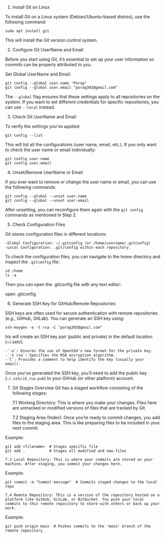 1. Install Git on Linux

To install Git on a Linux system (Debian/Ubuntu-based distros), use the following command:

`sudo apt install git`

This will install the Git version control system.

2. Configure Git UserName and Email

Before you start using Git, it’s essential to set up your user information so commits can be properly attributed to you.

Set Global UserName and Email:

```
git config --global user.name "Porag"
git config --global user.email "porag303@gmail.com"
```
The `--global` flag ensures that these settings apply to all repositories on the system. If you want to set different credentials for specific repositories, you can use `--local` instead.

3. Check Git UserName and Email

To verify the settings you’ve applied:

`git config --list`

This will list all the configurations (user name, email, etc.). If you only want to check the user name or email individually:

```
git config user.name
git config user.email
```
4. Unset/Remove UserName or Email

If you ever want to remove or change the user name or email, you can use the following commands:

```
git config --global --unset user.name
git config --global --unset user.email
```

After unsetting, you can reconfigure them again with the `git config` commands as mentioned in Step 2.

5. Check Configuration Files

Git stores configuration files in different locations:

    -Global Configuration: ~/.gitconfig (or /home/username/.gitconfig)
    -Local Configuration: .git/config within each repository.

To check the configuration files, you can navigate to the home directory and inspect the `.gitconfig` file:

```
cd /home
ls -a
```
Then you can open the .gitconfig file with any text editor:

open .gitconfig

6. Generate SSH Key for GitHub/Remote Repositories

SSH keys are often used for secure authentication with remote repositories (e.g., GitHub, GitLab). You can generate an SSH key using:

`ssh-keygen -o -t rsa -C "porag303@gmail.com"`

his will create an SSH key pair (public and private) in the default location (~/.ssh/).

    -`-o`: Ensures the use of OpenSSH's new format for the private key.
    -`-t rsa`: Specifies the RSA encryption algorithm.
    -`C`: Provides a comment to help identify the key (usually your email).

Once you’ve generated the SSH key, you’ll need to add the public key (`~/.ssh/id_rsa.pub`) to your GitHub (or other platform) account.

7. Git Stages Overview
Git has a staged workflow consisting of the following stages:

    7.1 Working Directory: This is where you make your changes. Files here are untracked or modified versions of files that are tracked by Git.

    7.2 Staging Area (Index): Once you’re ready to commit changes, you add files to the staging area. This is like preparing files to be included in your next commit.

Example:

```
git add <filename>  # Stages specific file
git add .           # Stages all modified and new files
```
    7.3 Local Repository: This is where your commits are stored on your machine. After staging, you commit your changes here.

Example:

`git commit -m "Commit message"  # Commits staged changes to the local repo`

    7.4 Remote Repository: This is a version of the repository hosted on a platform like GitHub, GitLab, or Bitbucket. You push your local commits to this remote repository to share with others or back up your work.

Example:

`git push origin main  # Pushes commits to the 'main' branch of the remote repository`





























